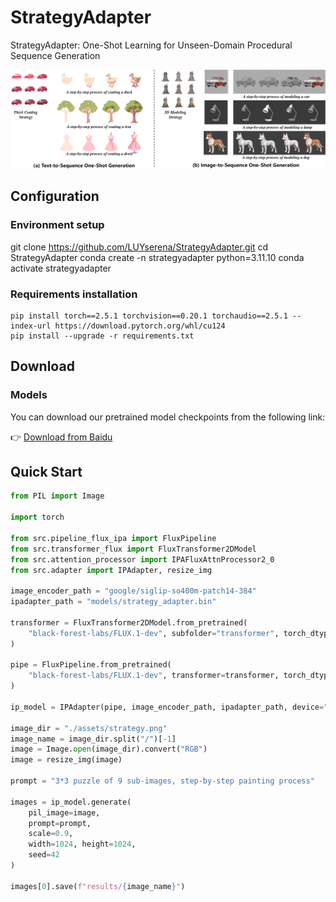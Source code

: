 # StrategyAdapter
StrategyAdapter: One-Shot Learning for Unseen-Domain Procedural Sequence Generation

![show](./assets/show.png)

## Configuration
### Environment setup
git clone https://github.com/LUYserena/StrategyAdapter.git
cd StrategyAdapter
conda create -n strategyadapter python=3.11.10
conda activate strategyadapter

### Requirements installation
```
pip install torch==2.5.1 torchvision==0.20.1 torchaudio==2.5.1 --index-url https://download.pytorch.org/whl/cu124
pip install --upgrade -r requirements.txt
```

## Download
### Models
You can download our pretrained model checkpoints from the following link:

👉 [Download from Baidu](https://pan.baidu.com/s/1KyN10jbUeEkN9KXnan9geQ?pwd=yjcu)

## Quick Start
```python
from PIL import Image

import torch

from src.pipeline_flux_ipa import FluxPipeline
from src.transformer_flux import FluxTransformer2DModel
from src.attention_processor import IPAFluxAttnProcessor2_0
from src.adapter import IPAdapter, resize_img

image_encoder_path = "google/siglip-so400m-patch14-384"
ipadapter_path = "models/strategy_adapter.bin"
    
transformer = FluxTransformer2DModel.from_pretrained(
    "black-forest-labs/FLUX.1-dev", subfolder="transformer", torch_dtype=torch.bfloat16
)

pipe = FluxPipeline.from_pretrained(
    "black-forest-labs/FLUX.1-dev", transformer=transformer, torch_dtype=torch.bfloat16
)

ip_model = IPAdapter(pipe, image_encoder_path, ipadapter_path, device="cuda", num_tokens=128)

image_dir = "./assets/strategy.png"
image_name = image_dir.split("/")[-1]
image = Image.open(image_dir).convert("RGB")
image = resize_img(image)

prompt = "3*3 puzzle of 9 sub-images, step-by-step painting process"
    
images = ip_model.generate(
    pil_image=image, 
    prompt=prompt,
    scale=0.9,
    width=1024, height=1024,
    seed=42
)

images[0].save(f"results/{image_name}")

```
